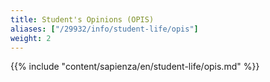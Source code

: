 ```yaml
---
title: Student's Opinions (OPIS)
aliases: ["/29932/info/student-life/opis"]
weight: 2
---
```


{{% include "content/sapienza/en/student-life/opis.md" %}}
